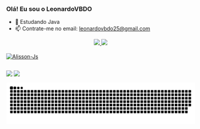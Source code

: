 ### Olá! Eu sou o LeonardoVBDO

- 🌱 Estudando Java
- 📫 Contrate-me no email: leonardovbdo25@gmail.com


<div align="center">
  <a href="https://github.com/leonardovbdo">
  <img height="170em" src="https://github-readme-stats.vercel.app/api?username=leonardovbdo&show_icons=true&theme=calm&include_all_commits=true&count_private=true"/>
  <img height="170em" src="https://github-readme-stats.vercel.app/api/top-langs/?username=leonardovbdo&layout=compact&langs_count=7&theme=calm"/>
</div>
  
<div style="display: inline_block"><br>
  <img align="center" alt="Alisson-Js" height="30" width="40" src="https://cdn.jsdelivr.net/gh/devicons/devicon/icons/java/java-original.svg">
</div>
  
##
  
<div>
  <a href="https://instagram.com/leonardovbdo" target="_blank"><img src="https://img.shields.io/badge/-Instagram-%23E4405F?style=for-the-badge&logo=instagram&logoColor=white" target="_blank"></a>
  <a href = "mailto:leonardovbdo25@gmail.com"><img src="https://img.shields.io/badge/-Gmail-%23333?style=for-the-badge&logo=gmail&logoColor=white" target="_blank"></a> 
</div>
  
<div align="center">
  
   ![Snake animation](https://github.com/leonardovbdo/leonardovbdo/blob/output/github-contribution-grid-snake.svg)
 
</div>
